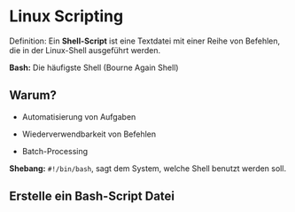 # Linux Scripting
Definition: Ein **Shell-Script** ist eine Textdatei mit einer Reihe von Befehlen, die in der Linux-Shell ausgeführt werden.

**Bash:** Die häufigste Shell (Bourne Again Shell)

## Warum?

- Automatisierung von Aufgaben

- Wiederverwendbarkeit von Befehlen

- Batch-Processing

**Shebang:** ``#!/bin/bash``, sagt dem System, welche Shell benutzt werden soll.

## Erstelle ein Bash-Script Datei
